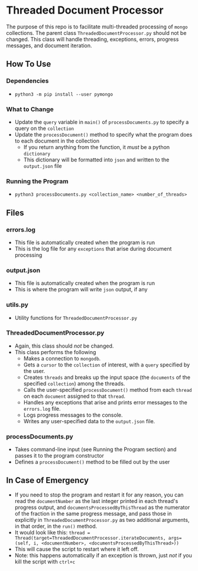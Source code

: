 # Threaded Document Processor
The purpose of this repo is to facilitate multi-threaded processing of `mongo` collections. The parent class `ThreadedDocumentProcessor.py` should not be changed. This class will handle threading, exceptions, errors, progress messages, and document iteration.

## How To Use
### Dependencies
- `python3 -m pip install --user pymongo`
### What to Change
- Update the `query` variable in `main()` of `processDocuments.py` to specify a query on the `collection`
- Update the `processDocument()` method to specify what the program does to each document in the collection
    - If you return anything from the function, it _must_ be a python `dictionary`
    - This dictionary will be formatted into `json` and written to the `output.json` file
### Running the Program
- `python3 processDocuments.py <collection_name> <number_of_threads>`

## Files
### errors.log
- This file is automatically created when the program is run
- This is the log file for any `exceptions` that arise during document processing
### output.json
- This file is automatically created when the program is run
- This is where the program will write `json` output, if any
### utils.py
- Utility functions for `ThreadedDocumentProcessor.py`
### ThreadedDocumentProcessor.py
- Again, this class should _not_ be changed.
- This class performs the following
    - Makes a connection to `mongodb`.
    - Gets a `cursor` to the `collection` of interest, with a `query` specified by the user.
    - Creates `threads` and breaks up the input space (the `documents` of the specified `collection`) among the threads.
    - Calls the user-specified `processDocument()` method from each `thread` on each `document` assigned to that `thread`.
    - Handles any exceptions that arise and prints error messages to the `errors.log` file.
    - Logs progress messages to the console.
    - Writes any user-specified data to the `output.json` file.
### processDocuments.py
- Takes command-line input (see Running the Program section) and passes it to the program constructor
- Defines a `processDocument()` method to be filled out by the user

## In Case of Emergency
- If you need to stop the program and restart it for any reason, you can read the `documentNumber` as the last integer printed in each thread's progress output, and `documentsProcessedByThisThread` as the numerator of the fraction in the same progress message, and pass those in explicitly in `ThreadedDocumentProcessor.py` as two additional arguments, in that order, in the `run()` method.
- It would look like this: `thread = Thread(target=ThreadedDocumentProcessor.iterateDocuments, args=(self, i, <documentNumber>, <documentsProcessedByThisThread>))`
- This will cause the script to restart where it left off.
- Note: this happens automatically if an exception is thrown, just _not_ if you kill the script with `ctrl+c`

